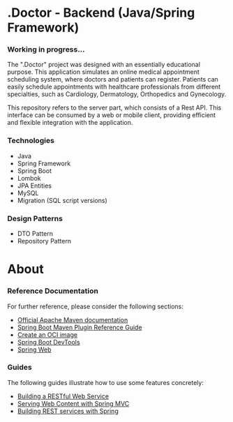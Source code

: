 # .Doctor - Backend (Java/Spring Framework)

###  Working in progress...

The ".Doctor" project was designed with an essentially educational purpose. This application simulates an online medical appointment scheduling system, where doctors and patients can register. Patients can easily schedule appointments with healthcare professionals from different specialties, such as Cardiology, Dermatology, Orthopedics and Gynecology.

This repository refers to the server part, which consists of a Rest API. This interface can be consumed by a web or mobile client, providing efficient and flexible integration with the application.

### Technologies

* Java
* Spring Framework
* Spring Boot
* Lombok
* JPA Entities
* MySQL
* Migration (SQL script versions)

### Design Patterns

* DTO Pattern
* Repository Pattern

# About

### Reference Documentation
For further reference, please consider the following sections:

* [Official Apache Maven documentation](https://maven.apache.org/guides/index.html)
* [Spring Boot Maven Plugin Reference Guide](https://docs.spring.io/spring-boot/docs/3.2.0/maven-plugin/reference/html/)
* [Create an OCI image](https://docs.spring.io/spring-boot/docs/3.2.0/maven-plugin/reference/html/#build-image)
* [Spring Boot DevTools](https://docs.spring.io/spring-boot/docs/3.2.0/reference/htmlsingle/index.html#using.devtools)
* [Spring Web](https://docs.spring.io/spring-boot/docs/3.2.0/reference/htmlsingle/index.html#web)

### Guides
The following guides illustrate how to use some features concretely:

* [Building a RESTful Web Service](https://spring.io/guides/gs/rest-service/)
* [Serving Web Content with Spring MVC](https://spring.io/guides/gs/serving-web-content/)
* [Building REST services with Spring](https://spring.io/guides/tutorials/rest/)

